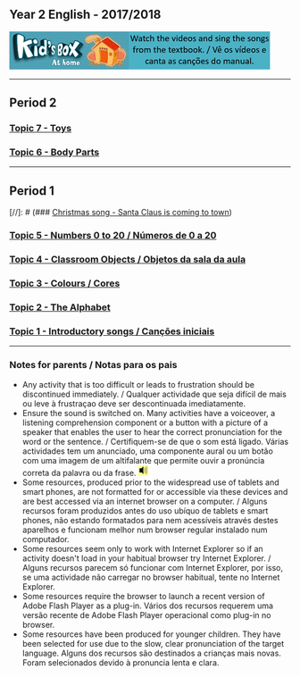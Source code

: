 ## Year 2 English - 2017/2018
[![kbah](/images/kbah.PNG)](https://tangerina-pt.github.io/English/kb2)[![kbtx](/images/kbtx.PNG)](https://tangerina-pt.github.io/English/kb2)  

***
## Period 2
### [Topic 7 - Toys](https://tangerina-pt.github.io/English/Toys_B)
### [Topic 6 - Body Parts](https://tangerina-pt.github.io/English/Body_Parts_B)

***
## Period 1

[//]: # (### [Christmas song - Santa Claus is coming to town](https://www.youtube.com/watch?v=HSmsq2iq4bQ))

### [Topic 5 - Numbers 0 to 20 / Números de 0 a 20](https://tangerina-pt.github.io/English/Numbers_1_to_20)
### [Topic 4 - Classroom Objects / Objetos da sala da aula](https://tangerina-pt.github.io/English/Classroom_Objects_B)
### [Topic 3 - Colours / Cores](https://tangerina-pt.github.io/English/Colours_B)
### [Topic 2 - The Alphabet](https://tangerina-pt.github.io/English/Alphabet_B)
### [Topic 1 - Introductory songs / Canções iniciais](https://tangerina-pt.github.io/English/Intro_B)  

***

### Notes for parents / Notas para os pais
* Any activity that is too difficult or leads to frustration should be discontinued immediately. / Qualquer actividade que seja difícil de mais ou leve à frustraçao deve ser descontinuada imediatamente.
* Ensure the sound is switched on. Many activities have a voiceover, a listening comprehension component or a button with a picture of a speaker that enables the user to hear the correct pronunciation for the word or the sentence. / Certifiquem-se de que o som está ligado. Várias actividades tem um anunciado, uma componente aural ou um botão com uma imagem de um altifalante que permite ouvir a pronúncia correta da palavra ou da frase. ![spkr2](/images/spkr2.PNG)
* Some resources, produced prior to the widespread use of tablets and smart phones, are not formatted for or accessible via these devices and are best accessed via an internet browser on a computer. / Alguns recursos foram produzidos antes do uso ubíquo de tablets e smart phones, não estando formatados para nem acessíveis através destes aparelhos e funcionam melhor num browser regular instalado num computador.
* Some resources seem only to work with Internet Explorer so if an activity doesn't load in your habitual browser try Internet Explorer. / Alguns recursos parecem só funcionar com Internet Explorer, por isso, se uma actividade não carregar no browser habitual, tente no Internet Explorer.
* Some resources require the browser to launch a recent version of Adobe Flash Player as a plug-in. Vários dos recursos requerem uma versão recente de Adobe Flash Player operacional como plug-in no browser.
* Some resources have been produced for younger children. They have been selected for use due to the slow, clear pronunciation of the target language. Alguns dos recursos são destinados a crianças mais novas. Foram selecionados devido à pronuncia lenta e clara.
